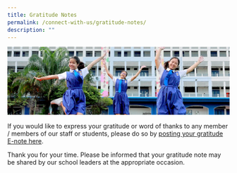 ```yaml
---
title: Gratitude Notes
permalink: /connect-with-us/gratitude-notes/
description: ""
---
```

![Connect with Us](/images/Banner%20Photos/subpage%2003%20connect%20with%20us.jpg)

If you would like to express your gratitude or word of thanks to any member / members of our staff or students, please do so by [posting your gratitude E-note here](https://forms.moe.edu.sg/forms/Jl8YwJ).  

Thank you for your time. Please be informed that your gratitude note may be shared by our school leaders at the appropriate occasion.